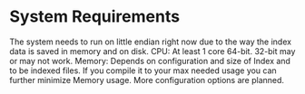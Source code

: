 # System Requirements

The system needs to run on little endian right now due to the way the index data is saved in memory and on disk.
CPU: At least 1 core 64-bit. 32-bit may or may not work.
Memory: Depends on configuration and size of Index and to be indexed files. If you compile it to your max needed usage you can further minimize Memory usage. More configuration options are planned.